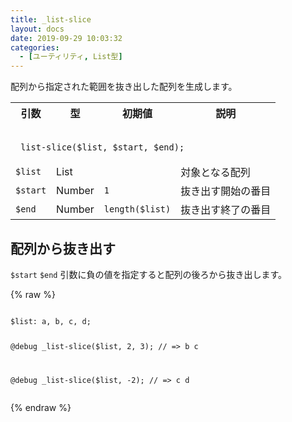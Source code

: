 ```yaml
---
title: _list-slice
layout: docs
date: 2019-09-29 10:03:32
categories:
  - [ユーティリティ, List型]
---
```


配列から指定された範囲を抜き出した配列を生成します。

<table>
  <tr>
    <th>引数</th>
    <th>型</th>
    <th>初期値</th>
    <th>説明</th>
  </tr>
  <tr>
    <td colspan="4">
      <pre class="language-scss"><code>
_list-slice($list, $start, $end);
</code></pre>
    </td>
  </tr>
  <tr>
    <td><code>$list</code></td>
    <td>List</td>
    <td></td>
    <td>対象となる配列</td>
  </tr>
  <tr>
    <td><code>$start</code></td>
    <td>Number</td>
    <td><code><span class="token number">1</span></code></td>
    <td>抜き出す開始の番目</td>
  </tr>
  <tr>
    <td><code>$end</code></td>
    <td>Number</td>
    <td><code class="language-scss">length($list)</code></td>
    <td>抜き出す終了の番目</td>
  </tr>
</table>

## 配列から抜き出す

`$start` `$end` 引数に負の値を指定すると配列の後ろから抜き出します。

<div class="c demo">
  <div class="code">
    {% raw %}
      <pre class="language-scss"><code>
$list: a, b, c, d;

@debug _list-slice($list, 2, 3);
// => b c

@debug _list-slice($list, -2);
// => c d
</code></pre>
    {% endraw %}
  </div>
</div>